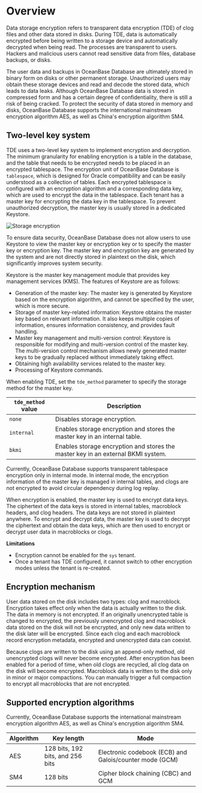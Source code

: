 # Overview

Data storage encryption refers to transparent data encryption (TDE) of clog files and other data stored in disks. During TDE, data is automatically encrypted before being written to a storage device and automatically decrypted when being read. The processes are transparent to users. Hackers and malicious users cannot read sensitive data from files, database backups, or disks. 

The user data and backups in OceanBase Database are ultimately stored in binary form on disks or other permanent storage. Unauthorized users may obtain these storage devices and read and decode the stored data, which leads to data leaks. Although OceanBase Database data is stored in compressed form and has a certain degree of confidentiality, there is still a risk of being cracked. To protect the security of data stored in memory and disks, OceanBase Database supports the international mainstream encryption algorithm AES, as well as China's encryption algorithm SM4. 

## Two-level key system

TDE uses a two-level key system to implement encryption and decryption. The minimum granularity for enabling encryption is a table in the database, and the table that needs to be encrypted needs to be placed in an encrypted tablespace. The encryption unit of OceanBase Database is `tablespace`, which is designed for Oracle compatibility and can be easily understood as a collection of tables. Each encrypted tablespace is configured with an encryption algorithm and a corresponding data key, which are used to encrypt the data in the tablespace. Each tenant has a master key for encrypting the data key in the tablespace. To prevent unauthorized decryption, the master key is usually stored in a dedicated Keystore. 

![Storage encryption](https://obbusiness-private.oss-cn-shanghai.aliyuncs.com/doc/img/observer-enterprise/V4.1.0/EN_US/6.manage/5.security-and-permissions/Transparent%20encryption.jpg)

To ensure data security, OceanBase Database does not allow users to use Keystore to view the master key or encryption key or to specify the master key or encryption key. The master key and encryption key are generated by the system and are not directly stored in plaintext on the disk, which significantly improves system security. 

Keystore is the master key management module that provides key management services (KMS). The features of Keystore are as follows:

* Generation of the master key: The master key is generated by Keystore based on the encryption algorithm, and cannot be specified by the user, which is more secure.
* Storage of master key-related information: Keystore obtains the master key based on relevant information. It also keeps multiple copies of information, ensures information consistency, and provides fault handling. 
* Master key management and multi-version control: Keystore is responsible for modifying and multi-version control of the master key. The multi-version control mechanism allows newly generated master keys to be gradually replaced without immediately taking effect. 
* Obtaining high availability services related to the master key. 
* Processing of Keystore commands. 

When enabling TDE, set the `tde_method` parameter to specify the storage method for the master key.

| `tde_method` value | Description |
|---------------|----|
| `none` | Disables storage encryption. |
| `internal` | Enables storage encryption and stores the master key in an internal table. |
| `bkmi` | Enables storage encryption and stores the master key in an external BKMI system. |

Currently, OceanBase Database supports transparent tablespace encryption only in internal mode. In internal mode, the encryption information of the master key is managed in internal tables, and clogs are not encrypted to avoid circular dependency during log replay. 

When encryption is enabled, the master key is used to encrypt data keys. The ciphertext of the data keys is stored in internal tables, macroblock headers, and clog headers. The data keys are not stored in plaintext anywhere. To encrypt and decrypt data, the master key is used to decrypt the ciphertext and obtain the data keys, which are then used to encrypt or decrypt user data in macroblocks or clogs. 

**Limitations**

* Encryption cannot be enabled for the `sys` tenant. 
* Once a tenant has TDE configured, it cannot switch to other encryption modes unless the tenant is re-created. 

## Encryption mechanism

User data stored on the disk includes two types: clog and macroblock. Encryption takes effect only when the data is actually written to the disk. The data in memory is not encrypted. If an originally unencrypted table is changed to encrypted, the previously unencrypted clog and macroblock data stored on the disk will not be encrypted, and only new data written to the disk later will be encrypted. Since each clog and each macroblock record encryption metadata, encrypted and unencrypted data can coexist. 

Because clogs are written to the disk using an append-only method, old unencrypted clogs will never become encrypted. After encryption has been enabled for a period of time, when old clogs are recycled, all clog data on the disk will become encrypted. Macroblock data is written to the disk only in minor or major compactions. You can manually trigger a full compaction to encrypt all macroblocks that are not encrypted. 

## Supported encryption algorithms

Currently, OceanBase Database supports the international mainstream encryption algorithm AES, as well as China's encryption algorithm SM4.

| Algorithm | Key length | Mode |
|-----|------------------------------------------------------------|-----|
| AES | 128 bits, 192 bits, and 256 bits | Electronic codebook (ECB) and Galois/counter mode (GCM) |
| SM4 | 128 bits | Cipher block chaining (CBC) and GCM |